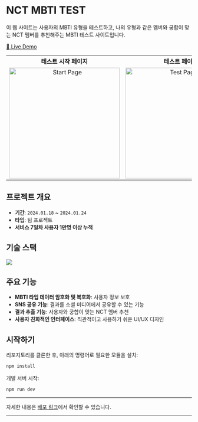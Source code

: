 

# NCT MBTI TEST

이 웹 사이트는 사용자의 MBTI 유형을 테스트하고, 나의 유형과 같은 멤버와 궁합이 맞는 NCT 멤버를 추천해주는 MBTI 테스트 사이트입니다.

[🚀 Live Demo](https://27lia.github.io/mbti/)

<table>
  <tr>
    <td align="center"><b>테스트 시작 페이지</b></td>
    <td align="center"><b>테스트 페이지</b></td>
    <td align="center"><b>결과 페이지</b></td>
  </tr>
  <tr>
    <td align="center">
      <img src="https://github.com/27Lia/mbti/assets/117743861/2470502b-f379-46cb-8ba9-a4b3cd8fd5bb" alt="Start Page" width="300px"/>
    </td>
    <td align="center">
      <img src="https://github.com/27Lia/mbti/assets/117743861/689903dc-4358-4668-b453-798f261fbe5c" alt="Test Page" width="300px"/>
    </td>
    <td align="center">
      <img src="https://github.com/27Lia/mbti/assets/117743861/ea3cd254-29d7-4ced-9bde-b0a142efdf6d" alt="Result Page" width="300px"/>
    </td>
  </tr>
</table>

## 프로젝트 개요

- **기간**: `2024.01.18` ~ `2024.01.24`
- **타입**: 팀 프로젝트
- **서비스 7일차 사용자 1만명 이상 누적**

## 기술 스택

<img src="https://img.shields.io/badge/React-61DAFB?style=for-the-badge&logo=React&logoColor=white"/>

## 주요 기능

- **MBTI 타입 데이터 암호화 및 복호화**: 사용자 정보 보호
- **SNS 공유 기능**: 결과를 소셜 미디어에서 공유할 수 있는 기능
- **결과 추출 기능**: 사용자와 궁합이 맞는 NCT 멤버 추천
- **사용자 친화적인 인터페이스**: 직관적이고 사용하기 쉬운 UI/UX 디자인

## 시작하기

리포지토리를 클론한 후, 아래의 명령어로 필요한 모듈을 설치:

```bash
npm install
```

개발 서버 시작:

```bash
npm run dev
```

---

자세한 내용은 [배포 링크](https://27lia.github.io/mbti/)에서 확인할 수 있습니다.

---
